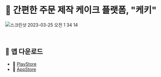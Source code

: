 # 🎂 간편한 주문 제작 케이크 플랫폼, "케키"

![스크린샷 2023-03-25 오전 1 34 14](https://user-images.githubusercontent.com/90022940/227592683-67c6a074-9fac-45b0-bb77-911f0fe1624b.png)


</br>

## 📱 앱 다운로드
 - 🍏 [PlayStore](https://play.google.com/store/apps/details?id=com.codepatissier.keki&pli=1) </br> 
 - 🍎 [AppStore](https://apps.apple.com/kr/app/%EC%BC%80%ED%82%A4/id6446322749)


